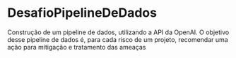 # DesafioPipelineDeDados
Construção de um pipeline de dados, utilizando a API da OpenAI. O objetivo desse pipeline de dados é, para cada risco de um projeto, recomendar uma ação para mitigação e tratamento das ameaças
